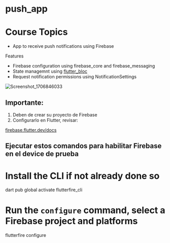 # push_app

# Course Topics

- App to receive push notifications using Firebase

Features

- Firebase configuration using firebase_core and firebase_messaging
- State managemnt using [flutter_bloc](https://pub.dev/packages/flutter_bloc)
- Request notification permissions using NotificationSettings

![Screenshot_1706846033](https://github.com/leoCarrillo-BTS/Flutter_08_push_app/assets/60411044/4f87953c-4665-4480-9a05-a72a73bb8eba)


## Importante:

1. Deben de crear su proyecto de Firebase 
2. Configurarlo en Flutter, revisar:

[firebase.flutter.dev/docs](https://firebase.flutter.dev/docs/overview)

## Ejecutar estos comandos para habilitar Firebase en el device de prueba

# Install the CLI if not already done so
dart pub global activate flutterfire_cli

# Run the `configure` command, select a Firebase project and platforms
flutterfire configure
